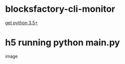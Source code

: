 # blocksfactory-cli-monitor

[get python 3.5+](https://www.python.org/)

# h5 running python main.py

image
